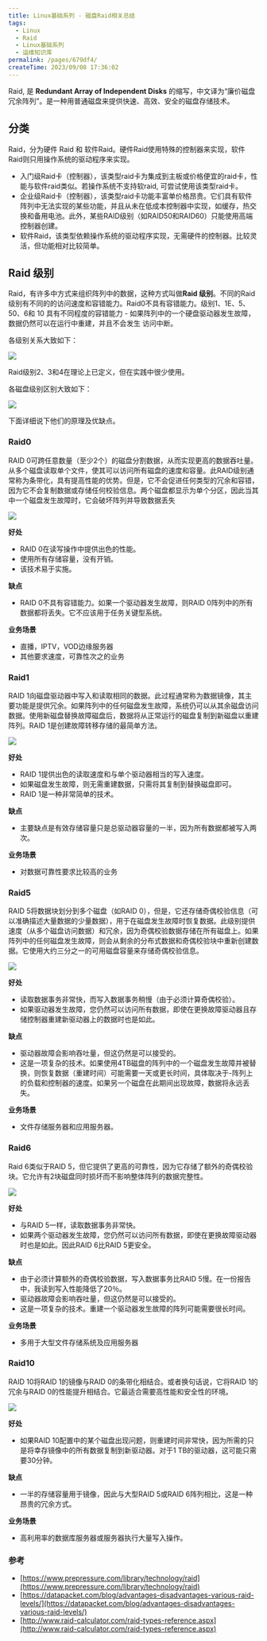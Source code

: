 ```yaml
---
title: Linux基础系列 - 磁盘Raid相关总结
tags:
  - Linux
  - Raid
  - Linux基础系列
  - 运维知识库
permalink: /pages/679df4/
createTime: 2023/09/08 17:36:02
---
```


Raid, 是 **Redundant Array of Independent Disks** 的缩写，中文译为“廉价磁盘冗余阵列”。是一种用普通磁盘来提供快速、高效、安全的磁盘存储技术。

## 分类

Raid，分为硬件 Raid 和 软件Raid。硬件Raid使用特殊的控制器来实现，软件Raid则只用操作系统的驱动程序来实现。

- 入门级Raid卡（控制器），该类型raid卡为集成到主板或价格便宜的raid卡，性能与软件raid类似。若操作系统不支持软raid, 可尝试使用该类型raid卡。
- 企业级Raid卡（控制器），该类型raid卡功能丰富单价格昂贵。它们具有软件阵列中无法实现的某些功能，并且从未在低成本控制器中实现，如缓存，热交换和备用电池。此外，某些RAID级别（如RAID50和RAID60）只能使用高端控制器创建。
- 软件Raid，该类型依赖操作系统的驱动程序实现，无需硬件的控制器。比较灵活，但功能相对比较简单。

## Raid 级别

Raid，有许多中方式来组织阵列中的数据，这种方式叫做**Raid 级别**。不同的Raid级别有不同的的访问速度和容错能力。Raid0不具有容错能力。级别1、1E、5、50、6和 10 具有不同程度的容错能力 - 如果阵列中的一个硬盘驱动器发生故障，数据仍然可以在运行中重建，并且不会发生
访问中断。

各级别关系大致如下：

![](https://ws1.sinaimg.cn/large/005UqHpNly1g1n1q7cabij309607mdg6.jpg)

Raid级别2、3和4在理论上已定义，但在实践中很少使用。

各磁盘级别区别大致如下：

![](https://ws1.sinaimg.cn/large/005UqHpNly1g1n1q7e2yuj30wh095mya.jpg)


下面详细说下他们的原理及优缺点。

### Raid0

RAID 0可跨任意数量（至少2个）的磁盘分割数据，从而实现更高的数据吞吐量。从多个磁盘读取单个文件，使其可以访问所有磁盘的速度和容量。此RAID级别通常称为条带化，具有提高性能的优势。但是，它不会促进任何类型的冗余和容错，因为它不会复制数据或存储任何校验信息。两个磁盘都显示为单个分区，因此当其中一个磁盘发生故障时，它会破坏阵列并导致数据丢失

![](https://ws1.sinaimg.cn/large/005UqHpNly1g1n3erz0lij30cd08swfa.jpg)

**好处**

- RAID 0在读写操作中提供出色的性能。
- 使用所有存储容量，没有开销。
- 该技术易于实施。

**缺点**

- RAID 0不具有容错能力。如果一个驱动器发生故障，则RAID 0阵列中的所有数据都将丢失。它不应该用于任务关键型系统。

**业务场景**

- 直播，IPTV，VOD边缘服务器
- 其他要求速度，可靠性次之的业务

### Raid1 

RAID 1向磁盘驱动器中写入和读取相同的数据。此过程通常称为数据镜像，其主要功能是提供冗余。如果阵列中的任何磁盘发生故障，系统仍可以从其余磁盘访问数据。使用新磁盘替换故障磁盘后，数据将从正常运行的磁盘复制到新磁盘以重建阵列。RAID 1是创建故障转移存储的最简单方法。

![](https://ws1.sinaimg.cn/large/005UqHpNly1g1n3j8u529j30cb08ygme.jpg)

**好处**

- RAID 1提供出色的读取速度和与单个驱动器相当的写入速度。
- 如果磁盘发生故障，则无需重建数据，只需将其复制到替换磁盘即可。
- RAID 1是一种非常简单的技术。

**缺点**

- 主要缺点是有效存储容量只是总驱动器容量的一半，因为所有数据都被写入两次。

**业务场景**

- 对数据可靠性要求比较高的业务

### Raid5 

RAID 5将数据块划分到多个磁盘（如RAID 0），但是，它还存储奇偶校验信息（可以准确描述大量数据的少量数据），用于在磁盘发生故障时恢复数据。此级别提供速度（从多个磁盘访问数据）和冗余，因为奇偶校验数据存储在所有磁盘上。如果阵列中的任何磁盘发生故障，则会从剩余的分布式数据和奇偶校验块中重新创建数据。它使用大约三分之一的可用磁盘容量来存储奇偶校验信息。

![](https://ws1.sinaimg.cn/large/005UqHpNly1g1n3t6al85j30cb08w408.jpg)

**好处**

- 读取数据事务非常快，而写入数据事务稍慢（由于必须计算奇偶校验）。
- 如果驱动器发生故障，您仍然可以访问所有数据，即使在更换故障驱动器且存储控制器重建新驱动器上的数据时也是如此。

**缺点**

- 驱动器故障会影响吞吐量，但这仍然是可以接受的。
- 这是一项复杂的技术。如果使用4TB磁盘的阵列中的一个磁盘发生故障并被替换，则恢复数据（重建时间）可能需要一天或更长时间，具体取决于-阵列上的负载和控制器的速度。如果另一个磁盘在此期间出现故障，数据将永远丢失。

**业务场景**

- 文件存储服务器和应用服务器。

### Raid6 

Raid 6类似于RAID 5，但它提供了更高的可靠性，因为它存储了额外的奇偶校验块。它允许有2块磁盘同时损坏而不影响整体阵列的数据完整性。

![](https://ws1.sinaimg.cn/large/005UqHpNly1g1n41kqwj9j30c808swga.jpg)

**好处**

- 与RAID 5一样，读取数据事务非常快。
- 如果两个驱动器发生故障，您仍然可以访问所有数据，即使在更换故障驱动器时也是如此。因此RAID 6比RAID 5更安全。

**缺点**

- 由于必须计算额外的奇偶校验数据，写入数据事务比RAID 5慢。在一份报告中，我读到写入性能降低了20％。
- 驱动器故障会影响吞吐量，但这仍然是可以接受的。
- 这是一项复杂的技术。重建一个驱动器发生故障的阵列可能需要很长时间。

**业务场景**

- 多用于大型文件存储系统及应用服务器

### Raid10 

RAID 10将RAID 1的镜像与RAID 0的条带化相结合。或者换句话说，它将RAID 1的冗余与RAID 0的性能提升相结合。它最适合需要高性能和安全性的环境。

![](https://ws1.sinaimg.cn/large/005UqHpNly1g1n43xvzaij30c908tdha.jpg)

**好处**

- 如果RAID 10配置中的某个磁盘出现问题，则重建时间非常快，因为所需的只是将幸存镜像中的所有数据复制到新驱动器。对于1 TB的驱动器，这可能只需要30分钟。

**缺点**

- 一半的存储容量用于镜像，因此与大型RAID 5或RAID 6阵列相比，这是一种昂贵的冗余方式。

**业务场景**

- 高利用率的数据库服务器或服务器执行大量写入操作。


### 参考

- [https://www.prepressure.com/library/technology/raid](https://www.prepressure.com/library/technology/raid)
- [https://datapacket.com/blog/advantages-disadvantages-various-raid-levels/](https://datapacket.com/blog/advantages-disadvantages-various-raid-levels/)
- [http://www.raid-calculator.com/raid-types-reference.aspx](http://www.raid-calculator.com/raid-types-reference.aspx)

